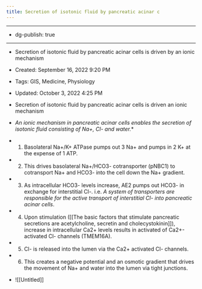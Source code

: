 ```yaml
---
title: Secretion of isotonic fluid by pancreatic acinar c
---
```


- --

- dg-publish: true

- --

- Secretion of isotonic fluid by pancreatic acinar cells is driven by an ionic mechanism

- Created: September 16, 2022 9:20 PM

- Tags: GIS, Medicine, Physiology

- Updated: October 3, 2022 4:25 PM

- Secretion of isotonic fluid by pancreatic acinar cells is driven an ionic mechanism

- *An ionic mechanism in pancreatic acinar cells enables the secretion of isotonic fluid consisting of Na+, Cl- and water.**

- 1. Basolateral Na+/K+ ATPase pumps out 3 Na+ and pumps in 2 K+ at the expense of 1 ATP.

- 2. This drives basolateral Na+/HCO3- cotransporter (pNBC1) to cotransport Na+ and HCO3- into the cell down the Na+ gradient.

- 3. As intracellular HCO3- levels increase, AE2 pumps out HCO3- in exchange for interstitial Cl-. i.e. *A system of transporters are responsible for the active transport of interstitial Cl- into pancreatic acinar cells*.

- 4. Upon stimulation ([[The basic factors that stimulate pancreatic secretions are acetylcholine, secretin and cholecystokinin]]), increase in intracellular Ca2+ levels results in activated of Ca2+-activated Cl- channels (TMEM16A).

- 5. Cl- is released into the lumen via the Ca2+ activated Cl- channels.

- 6. This creates a negative potential and an osmotic gradient that drives the movement of Na+ and water into the lumen via tight junctions.

- ![[Untitled]]
